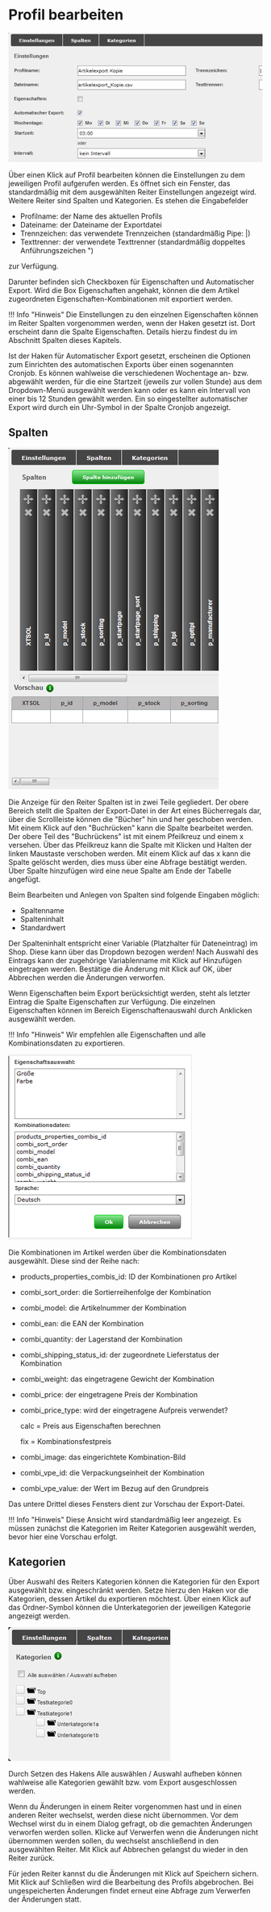 # Profil bearbeiten 

![](Bilder/Abb108_Artikelexport_ProfilBearbeiten.png "Artikelexport - Profil bearbeiten")

Über einen Klick auf Profil bearbeiten können die Einstellungen zu dem jeweiligen Profil aufgerufen werden. Es öffnet sich ein Fenster, das standardmäßig mit dem ausgewählten Reiter Einstellungen angezeigt wird. Weitere Reiter sind Spalten und Kategorien. Es stehen die Eingabefelder

-   Profilname: der Name des aktuellen Profils
-   Dateiname: der Dateiname der Exportdatei
-   Trennzeichen: das verwendete Trennzeichen \(standardmäßig Pipe: \|\)
-   Texttrenner: der verwendete Texttrenner \(standardmäßig doppeltes Anführungszeichen "\)

zur Verfügung.

Darunter befinden sich Checkboxen für Eigenschaften und Automatischer Export. Wird die Box Eigenschaften angehakt, können die dem Artikel zugeordneten Eigenschaften-Kombinationen mit exportiert werden.

!!! Info "Hinweis"
	 Die Einstellungen zu den einzelnen Eigenschaften können im Reiter Spalten vorgenommen werden, wenn der Haken gesetzt ist. Dort erscheint dann die Spalte Eigenschaften. Details hierzu findest du im Abschnitt Spalten dieses Kapitels.

Ist der Haken für Automatischer Export gesetzt, erscheinen die Optionen zum Einrichten des automatischen Exports über einen sogenannten Cronjob. Es können wahlweise die verschiedenen Wochentage an- bzw. abgewählt werden, für die eine Startzeit \(jeweils zur vollen Stunde\) aus dem Dropdown-Menü ausgewählt werden kann oder es kann ein Intervall von einer bis 12 Stunden gewählt werden. Ein so eingestellter automatischer Export wird durch ein Uhr-Symbol in der Spalte Cronjob angezeigt.

## Spalten 

![](Bilder/Abb109_Artikelexport_ProfilBearbeiten.png "Artikelexport - Profil bearbeiten")

Die Anzeige für den Reiter Spalten ist in zwei Teile gegliedert. Der obere Bereich stellt die Spalten der Export-Datei in der Art eines Bücherregals dar, über die Scrollleiste können die "Bücher" hin und her geschoben werden. Mit einem Klick auf den "Buchrücken" kann die Spalte bearbeitet werden. Der obere Teil des "Buchrückens" ist mit einem Pfeilkreuz und einem x versehen. Über das Pfeilkreuz kann die Spalte mit Klicken und Halten der linken Maustaste verschoben werden. Mit einem Klick auf das x kann die Spalte gelöscht werden, dies muss über eine Abfrage bestätigt werden. Über Spalte hinzufügen wird eine neue Spalte am Ende der Tabelle angefügt.

Beim Bearbeiten und Anlegen von Spalten sind folgende Eingaben möglich:

-   Spaltenname
-   Spalteninhalt
-   Standardwert

Der Spalteninhalt entspricht einer Variable \(Platzhalter für Dateneintrag\) im Shop. Diese kann über das Dropdown bezogen werden! Nach Auswahl des Eintrags kann der zugehörige Variablenname mit Klick auf Hinzufügen eingetragen werden. Bestätige die Änderung mit Klick auf OK, über Abbrechen werden die Änderungen verworfen.

Wenn Eigenschaften beim Export berücksichtigt werden, steht als letzter Eintrag die Spalte Eigenschaften zur Verfügung. Die einzelnen Eigenschaften können im Bereich Eigenschaftenauswahl durch Anklicken ausgewählt werden.

!!! Info "Hinweis"
	 Wir empfehlen alle Eigenschaften und alle Kombinationsdaten zu exportieren.

![](Bilder/Abb110_BearbeitenDerSpalteEigenschaften.png "Bearbeiten der Spalte Eigenschaften")

Die Kombinationen im Artikel werden über die Kombinationsdaten ausgewählt. Diese sind der Reihe nach:

-   products\_properties\_combis\_id: ID der Kombinationen pro Artikel
-   combi\_sort\_order: die Sortierreihenfolge der Kombination
-   combi\_model: die Artikelnummer der Kombination
-   combi\_ean: die EAN der Kombination
-   combi\_quantity: der Lagerstand der Kombination
-   combi\_shipping\_status\_id: der zugeordnete Lieferstatus der Kombination
-   combi\_weight: das eingetragene Gewicht der Kombination
-   combi\_price: der eingetragene Preis der Kombination
-   combi\_price\_type: wird der eingetragene Aufpreis verwendet?

    calc = Preis aus Eigenschaften berechnen

    fix = Kombinationsfestpreis

-   combi\_image: das eingerichtete Kombination-Bild
-   combi\_vpe\_id: die Verpackungseinheit der Kombination
-   combi\_vpe\_value: der Wert im Bezug auf den Grundpreis

Das untere Drittel dieses Fensters dient zur Vorschau der Export-Datei.

!!! Info "Hinweis"
	 Diese Ansicht wird standardmäßig leer angezeigt. Es müssen zunächst die Kategorien im Reiter Kategorien ausgewählt werden, bevor hier eine Vorschau erfolgt.

## Kategorien 

Über Auswahl des Reiters Kategorien können die Kategorien für den Export ausgewählt bzw. eingeschränkt werden. Setze hierzu den Haken vor die Kategorien, dessen Artikel du exportieren möchtest. Über einen Klick auf das Ordner-Symbol können die Unterkategorien der jeweiligen Kategorie angezeigt werden.

![](Bilder/Abb111_Artikelexport_ProfilBearbeiten.png "Artikelexport - Profil bearbeiten")

Durch Setzen des Hakens Alle auswählen / Auswahl aufheben können wahlweise alle Kategorien gewählt bzw. vom Export ausgeschlossen werden.

Wenn du Änderungen in einem Reiter vorgenommen hast und in einen anderen Reiter wechselst, werden diese nicht übernommen. Vor dem Wechsel wirst du in einem Dialog gefragt, ob die gemachten Änderungen verworfen werden sollen. Klicke auf Verwerfen wenn die Änderungen nicht übernommen werden sollen, du wechselst anschließend in den ausgewählten Reiter. Mit Klick auf Abbrechen gelangst du wieder in den Reiter zurück.

Für jeden Reiter kannst du die Änderungen mit Klick auf Speichern sichern. Mit Klick auf Schließen wird die Bearbeitung des Profils abgebrochen. Bei ungespeicherten Änderungen findet erneut eine Abfrage zum Verwerfen der Änderungen statt.



